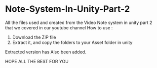 # Note-System-In-Unity-Part-2
All the files used and created from the Video Note system in unity part 2 that we covered in our youtube channel
How to use :
1) Download the ZIP file
2) Extract it, and copy the folders to your Asset folder in unity

Extracted version has Also been added.

HOPE ALL THE BEST FOR YOU
